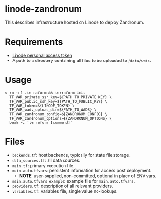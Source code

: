 # linode-zandronum

This describes infrastructure hosted on Linode to deploy Zandronum.

# Requirements

* [Linode personal access token](https://cloud.linode.com/profile/tokens)
* A path to a directory containing all files to be uploaded to `/data/wads`.

# Usage

``` code
$ rm -rf .terraform && terraform init
  TF_VAR_private_ssh_key=${PATH_TO_PRIVATE_KEY} \
  TF_VAR_public_ssh_key=${PATH_TO_PUBLIC_KEY} \
  TF_VAR_token=${LINODE_TOKEN} \
  TF_VAR_wads_upload_dir=${PATH_TO_WADS} \
  TF_VAR_zandronum_config=${ZANDRONUM_CONFIG} \
  TF_VAR_zandronum_options=${ZANDRONUM_OPTIONS} \
  bash -c 'terraform [command]'
```

# Files

* `backends.tf`: host backends, typically for state file storage.
* `data_sources.tf`: all data sources.
* `main.tf`: primary execution file.
* `main.auto.tfvars`: persistent information for access post deployment.
  * __NOTE:__ user-supplied, non-committed, optional in place of ENV vars.
* `main.auto.tfvars.example`: example file for `main.auto.tfvars`.
* `providers.tf`: description of all relevant providers.
* `variables.tf`: variables file, single value no-lookups.
